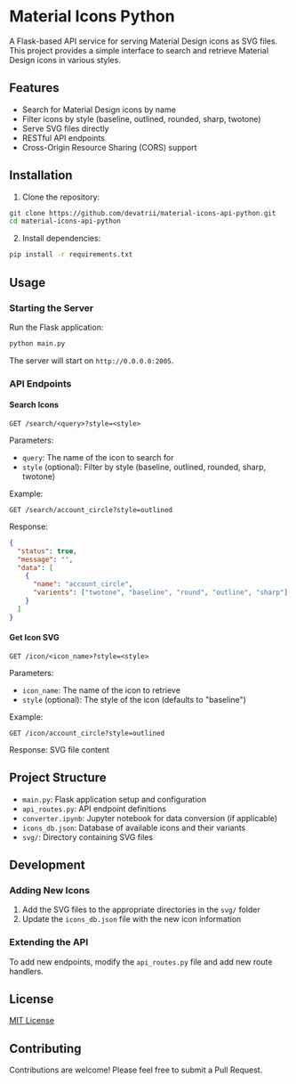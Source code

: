 # Material Icons Python

A Flask-based API service for serving Material Design icons as SVG files. This project provides a simple interface to search and retrieve Material Design icons in various styles.

## Features

- Search for Material Design icons by name
- Filter icons by style (baseline, outlined, rounded, sharp, twotone)
- Serve SVG files directly
- RESTful API endpoints
- Cross-Origin Resource Sharing (CORS) support

## Installation

1. Clone the repository:
```bash
git clone https://github.com/devatrii/material-icons-api-python.git
cd material-icons-api-python
```

2. Install dependencies:
```bash
pip install -r requirements.txt
```

## Usage

### Starting the Server

Run the Flask application:

```bash
python main.py
```

The server will start on `http://0.0.0.0:2005`.

### API Endpoints

#### Search Icons

```
GET /search/<query>?style=<style>
```

Parameters:
- `query`: The name of the icon to search for
- `style` (optional): Filter by style (baseline, outlined, rounded, sharp, twotone)

Example:
```
GET /search/account_circle?style=outlined
```

Response:
```json
{
  "status": true,
  "message": "",
  "data": [
    {
      "name": "account_circle",
      "varients": ["twotone", "baseline", "round", "outline", "sharp"]
    }
  ]
}
```

#### Get Icon SVG

```
GET /icon/<icon_name>?style=<style>
```

Parameters:
- `icon_name`: The name of the icon to retrieve
- `style` (optional): The style of the icon (defaults to "baseline")

Example:
```
GET /icon/account_circle?style=outlined
```

Response: SVG file content

## Project Structure

- `main.py`: Flask application setup and configuration
- `api_routes.py`: API endpoint definitions
- `converter.ipynb`: Jupyter notebook for data conversion (if applicable)
- `icons_db.json`: Database of available icons and their variants
- `svg/`: Directory containing SVG files

## Development

### Adding New Icons

1. Add the SVG files to the appropriate directories in the `svg/` folder
2. Update the `icons_db.json` file with the new icon information

### Extending the API

To add new endpoints, modify the `api_routes.py` file and add new route handlers.

## License

[MIT License](LICENSE)

## Contributing

Contributions are welcome! Please feel free to submit a Pull Request. 